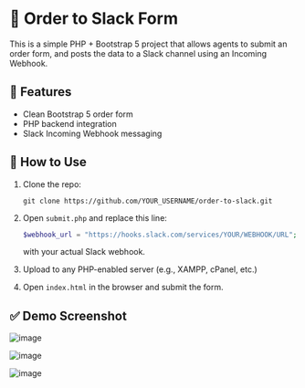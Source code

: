 # 🧾 Order to Slack Form

This is a simple PHP + Bootstrap 5 project that allows agents to submit an order form, and posts the data to a Slack channel using an Incoming Webhook.

## 📌 Features

- Clean Bootstrap 5 order form
- PHP backend integration
- Slack Incoming Webhook messaging

## 🚀 How to Use

1. Clone the repo:
   ```
   git clone https://github.com/YOUR_USERNAME/order-to-slack.git
   ```
2. Open `submit.php` and replace this line:
   ```php
   $webhook_url = "https://hooks.slack.com/services/YOUR/WEBHOOK/URL";
   ```
   with your actual Slack webhook.

3. Upload to any PHP-enabled server (e.g., XAMPP, cPanel, etc.)

4. Open `index.html` in the browser and submit the form.

## ✅ Demo Screenshot

![image](https://github.com/user-attachments/assets/dc0dd0c1-d77a-44c2-bd66-3ee155586865)

![image](https://github.com/user-attachments/assets/e2112700-ac81-49bc-b3b0-57b4af630284)

![image](https://github.com/user-attachments/assets/5d6fcdcb-6146-4913-a9e9-3efe908b01a9)


